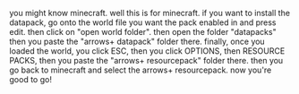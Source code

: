 you might know minecraft. well this is for minecraft. if you want to install the datapack, go onto the world file you want the pack enabled in and press
edit. then click on "open world folder". then open the folder "datapacks" then you paste the "arrows+ datapack" folder there. finally, once you loaded
the world, you click ESC, then you click OPTIONS, then RESOURCE PACKS, then you paste the "arrows+ resourcepack" folder there. then you go back to 
minecraft and select the arrows+ resourcepack. now you're good to go!
